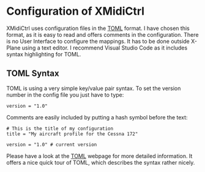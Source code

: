 # Configuration of XMidiCtrl

XMidiCtrl uses configuration files in the [TOML](https://toml.io/en/) format. I have chosen this format, as it is easy 
to read and offers comments in the configuration. There is no User Interface to configure the mappings. It has to be 
done outside X-Plane using a text editor. I recommend Visual Studio Code as it includes syntax highlighting for TOML.

## TOML Syntax

TOML is using a very simple key/value pair syntax. To set the version number in the config file you just have to type:

```
version = "1.0"
```

Comments are easily included by putting a hash symbol before the text:

```
# This is the title of my configuration
title = "My aircraft profile for the Cessna 172"

version = "1.0" # current version
```

Please have a look at the [TOML](https://toml.io/en/) webpage for more detailed information. It offers a nice quick 
tour of TOML, which describes the syntax rather nicely. 
